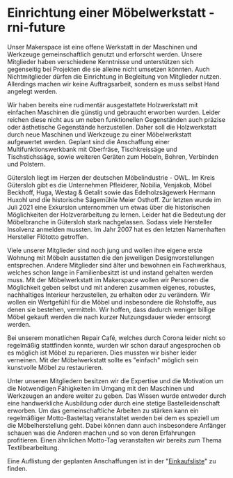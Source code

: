 # Einrichtung einer Möbelwerkstatt - rni-future

Unser Makerspace ist eine offene Werkstatt in der Maschinen und Werkzeuge gemeinschaftlich genutzt und erforscht werden. Unsere Mitglieder haben verschiedene Kenntnisse und unterstützen sich gegenseitig bei Projekten die sie alleine nicht umsetzen könnten. Auch Nichtmitglieder dürfen die Einrichtung in Begleitung von Mitglieder nutzen. Allerdings machen wir keine Auftragsarbeit, sondern es muss selbst Hand angelegt werden.

Wir haben bereits eine rudimentär ausgestattete Holzwerkstatt mit einfachen Maschinen die günstig und gebraucht erworben wurden. Leider reichen diese nicht aus um neben funktionellen Gegenständen auch präzise oder ästhetische Gegenstände herzustellen. Daher soll die Holzwerkstatt durch neue Maschinen und Werkzeuge zu einer Möbelwerkstatt aufgewertet werden. Geplant sind die Anschaffung einer Multifunktionswerkbank mit Oberfräse, Tischkreissäge und Tischstichssäge, sowie weiteren Geräten zum Hobeln, Bohren, Verbinden und Polstern.

Gütersloh liegt im Herzen der deutschen Möbelindustrie - OWL. Im Kreis Gütersloh gibt es die Unternehmen Pfleiderer, Nobilia, Venjakob, Möbel Beckhoff, Huga, Westag & Getalit sowie das Edelholzsägewerk Hermann Huxohl und die historische Sägemühle Meier Osthoff. Zur letzten wurde im Juli 2021 eine Exkursion unternommen um etwas über die historischen Möglichkeiten der Holzverarbeitung zu lernen. Leider hat die Bedeutung der Möbelbranche in Gütersloh stark nachgelassen. Sodass viele Hersteller Insolvenz anmelden mussten. Im Jahr 2007 hat es den letzten Namenhaften Hersteller Flötotto getroffen.

Viele unserer Mitglieder sind noch jung und wollen ihre eigene erste Wohnung mit Möbeln ausstatten die den jeweiligen Designvorstellungen entsprechen. Andere Mitglieder sind älter und bewohnen ein Fachwerkhaus, welches schon lange in Familienbesitzt ist und instand gehalten werden muss.
Mit der Möbelwerkstatt im Makerspace wollen wir Personen die Möglichkeit geben selbst und mit anderen zusammen eigenes, robustes, nachhaltiges Interieur herzustellen, zu erhalten oder zu verändern. Wir wollen ein Wertgefühl für die Möbel und insbesondere die Rohstoffe, aus denen sie bestehen, vermitteln. Wir hoffen, dass dadurch weniger billige Möbel gekauft werden die nach kurzer Nutzungsdauer wieder entsorgt werden.

Bei unserem monatlichen Repair Café, welches durch Corona leider nicht so regelmäßig stattfinden konnte, wurden wir schon darauf angesprochen ob es möglich ist Möbel zu reparieren. Dies mussten wir bisher leider verneinen. Mit der Möbelwerkstatt sollte es "einfach" möglich sein kunstvolle Möbel zu restaurieren.

Unter unseren Mitgliedern besitzen wir die Expertise und die Motivation um die Notwendigen Fähigkeiten im Umgang mit den Maschinen und Werkzeugen an andere weiter zu geben. Das Wissen wurde entweder durch eine handwerkliche Ausbildung oder durch eine stetige Bastelleidenschaft erworben. Um das gemeinschaftliche Arbeiten zu stärken kann ein regelmäßiger Motto-Basteltag veranstaltet werden bei dem es speziell um die Möbelherstellung geht. Dabei können dann auch insbesondere Anfänger schauen was die Anderen machen und so von deren Erfahrungen profitieren.
Einen ähnlichen Motto-Tag veranstalten wir bereits zum Thema Textilbearbeitung.

Eine Auflistung der geplanten Anschaffungen ist in der "[Einkaufsliste](Einkaufsliste.md)" zu finden.